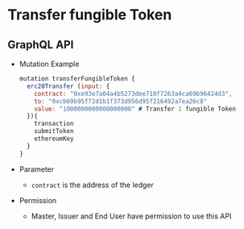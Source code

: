 
# Transfer fungible Token

## GraphQL API

- Mutation Example
  ```javascript
  mutation transferFungibleToken {
    erc20Transfer (input: {
      contract: "0xe93e7a04a4b5273dee710f7263a4ca69b96424d3",
      to: "0xcb69b95f72d1b1f373d956d95f216492a7ea26c8"
      value: "1000000000000000000" # Transfer 1 fungible Token
    }){
      transaction
      submitToken
      ethereumKey
    }
  }
  ```

- Parameter
  - `contract` is the address of the ledger

- Permission
  - Master, Issuer and End User have permission to use this API